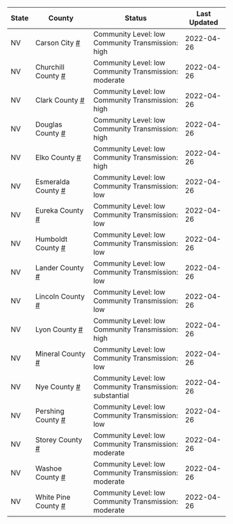 State | County | Status | Last Updated
--- | --- | --- | --- 
NV | Carson City <a href="#carson_city">#</a> | <a name="carson_city"></a>Community Level: low<br/>Community Transmission: high | 2022-04-26
NV | Churchill County <a href="#churchill_county">#</a> | <a name="churchill_county"></a>Community Level: low<br/>Community Transmission: moderate | 2022-04-26
NV | Clark County <a href="#clark_county">#</a> | <a name="clark_county"></a>Community Level: low<br/>Community Transmission: high | 2022-04-26
NV | Douglas County <a href="#douglas_county">#</a> | <a name="douglas_county"></a>Community Level: low<br/>Community Transmission: high | 2022-04-26
NV | Elko County <a href="#elko_county">#</a> | <a name="elko_county"></a>Community Level: low<br/>Community Transmission: high | 2022-04-26
NV | Esmeralda County <a href="#esmeralda_county">#</a> | <a name="esmeralda_county"></a>Community Level: low<br/>Community Transmission: low | 2022-04-26
NV | Eureka County <a href="#eureka_county">#</a> | <a name="eureka_county"></a>Community Level: low<br/>Community Transmission: low | 2022-04-26
NV | Humboldt County <a href="#humboldt_county">#</a> | <a name="humboldt_county"></a>Community Level: low<br/>Community Transmission: low | 2022-04-26
NV | Lander County <a href="#lander_county">#</a> | <a name="lander_county"></a>Community Level: low<br/>Community Transmission: low | 2022-04-26
NV | Lincoln County <a href="#lincoln_county">#</a> | <a name="lincoln_county"></a>Community Level: low<br/>Community Transmission: low | 2022-04-26
NV | Lyon County <a href="#lyon_county">#</a> | <a name="lyon_county"></a>Community Level: low<br/>Community Transmission: high | 2022-04-26
NV | Mineral County <a href="#mineral_county">#</a> | <a name="mineral_county"></a>Community Level: low<br/>Community Transmission: low | 2022-04-26
NV | Nye County <a href="#nye_county">#</a> | <a name="nye_county"></a>Community Level: low<br/>Community Transmission: substantial | 2022-04-26
NV | Pershing County <a href="#pershing_county">#</a> | <a name="pershing_county"></a>Community Level: low<br/>Community Transmission: low | 2022-04-26
NV | Storey County <a href="#storey_county">#</a> | <a name="storey_county"></a>Community Level: low<br/>Community Transmission: moderate | 2022-04-26
NV | Washoe County <a href="#washoe_county">#</a> | <a name="washoe_county"></a>Community Level: low<br/>Community Transmission: moderate | 2022-04-26
NV | White Pine County <a href="#white_pine_county">#</a> | <a name="white_pine_county"></a>Community Level: low<br/>Community Transmission: moderate | 2022-04-26
